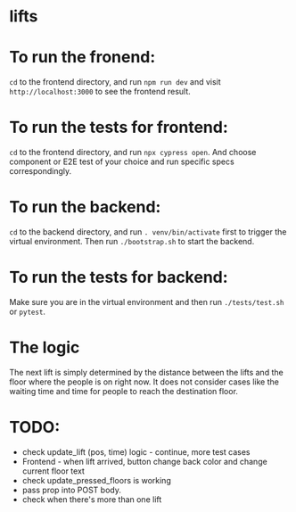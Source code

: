 # lifts

# To run the fronend:
```cd``` to the frontend directory, and run ```npm run dev``` and visit ```http://localhost:3000``` to see the frontend result.

# To run the tests for frontend:
```cd``` to the frontend directory, and run ```npx cypress open```. And choose component or E2E test of your choice and run specific specs correspondingly.

# To run the backend:
```cd``` to the backend directory, and run ```. venv/bin/activate``` first to trigger the virtual environment. Then run ```./bootstrap.sh``` to start the backend.

# To run the tests for backend:
Make sure you are in the virtual environment and then run ```./tests/test.sh``` or ```pytest```.

# The logic
The next lift is simply determined by the distance between the lifts and the floor where the people is on right now. It does not consider cases like the waiting time and time for people to reach the destination floor.

# TODO:
* check update_lift (pos, time) logic - continue, more test cases
* Frontend - when lift arrived, button change back color and change current floor text
* check update_pressed_floors is working
* pass prop into POST body.
* check when there's more than one lift